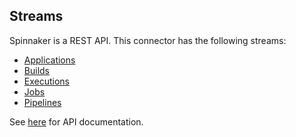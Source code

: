 ## Streams

Spinnaker is a REST API. This connector has the following streams:

* [Applications](https://spinnaker.io/docs/reference/api/docs.html#api-Applicationcontroller-getAllApplicationsUsingGET)
* [Builds](https://spinnaker.io/docs/reference/api/docs.html#api-Buildcontroller-getBuildsUsingGET)
* [Executions](https://apidocs.squadcast.com/#abb07c8a-d547-46eb-88f1-19378314ec4e)
* [Jobs](https://spinnaker.io/docs/reference/api/docs.html#api-Buildcontroller-getJobsForBuildMasterUsingGET)
* [Pipelines](https://spinnaker.io/docs/reference/api/docs.html#api-Applicationcontroller-getPipelinesUsingGET)

See [here](https://apidocs.squadcast.com/#intro) for API
documentation.
